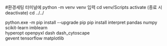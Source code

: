 #환경세팅
터미널에 python -m venv venv 입력
cd venv/Scripts
activate (종료 시 deactivate)
cd ../../

python.exe -m pip install --upgrade pip
pip install interpret pandas numpy scikit-learn imblearn \
            hyperopt openpyxl dash dash_cytoscape \
            gevent tensorflow matplotlib